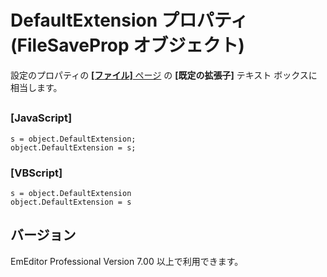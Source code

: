 # DefaultExtension プロパティ (FileSaveProp オブジェクト)

設定のプロパティの [**\[ファイル\]** ページ](../../dlg/properties/file/index) の **\[既定の拡張子\]** テキスト ボックスに相当します。

## 

### \[JavaScript\]

```
s = object.DefaultExtension;
object.DefaultExtension = s;
```

### \[VBScript\]

```
s = object.DefaultExtension
object.DefaultExtension = s
```

## バージョン

EmEditor Professional Version 7.00 以上で利用できます。
